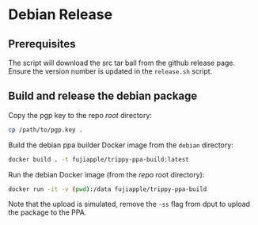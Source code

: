# Debian Release

## Prerequisites

The script will download the src tar ball from the github release page. Ensure the version number is updated in the
`release.sh` script.

## Build and release the debian package

Copy the pgp key to the repo _root_ directory:

```bash
cp /path/to/pgp.key .
```

Build the debian ppa builder Docker image from the `debian` directory:

```bash
docker build . -t fujiapple/trippy-ppa-build:latest
```

Run the debian Docker image (from the _repo_ root directory):

```bash
docker run -it -v (pwd):/data fujiapple/trippy-ppa-build
```

Note that the upload is simulated, remove the `-ss` flag from dput to upload the package to the PPA.